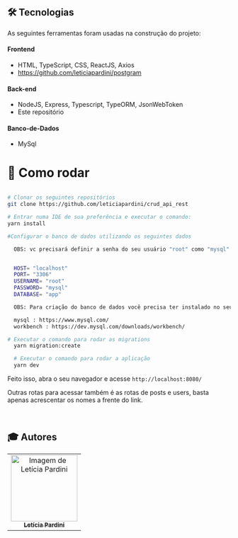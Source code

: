 
## 🛠 Tecnologias

As seguintes ferramentas foram usadas na construção do projeto:

#### **Frontend** 
- HTML, TypeScript, CSS, ReactJS, Axios
- https://github.com/leticiapardini/postgram

#### **Back-end**
- NodeJS, Express, Typescript, TypeORM, JsonWebToken
- Este repositório

#### **Banco-de-Dados**
- MySql

# 👷 Como rodar

```bash

# Clonar os seguintes repositórios
git clone https://github.com/leticiapardini/crud_api_rest

# Entrar numa IDE de sua preferência e executar o comando:
yarn install

#Configurar o banco de dados utilizando os seguintes dados

  OBS: vc precisará definir a senha do seu usuário "root" como "mysql" e criar seu schema com o nome de "app", todas as informações a baixo:


  HOST= "localhost"
  PORT= "3306"
  USERNAME= "root"
  PASSWORD= "mysql"
  DATABASE= "app"

  OBS: Para criação do banco de dados você precisa ter instalado no seu computador o mysql e o workbench, segue os links a baixo para instalação

  mysql : https://www.mysql.com/
  workbench : https://dev.mysql.com/downloads/workbench/

# Executar o comando para rodar as migrations
  yarn migration:create

  # Executar o comando para rodar a aplicação
  yarn dev

```

Feito isso, abra o seu navegador e acesse `http://localhost:8080/`


Outras rotas para acessar também é as rotas de posts e users, basta apenas acrescentar os nomes a frente do link.


<br>

## :mortar_board: Autores

<table>
    <tr>
        <td align="center">
            <a href="https://github.com/leticiapardini">
                <img src="https://avatars.githubusercontent.com/u/97961576?v=4.png" width="150px;" alt="Imagem de Letícia Pardini" />
                <br />
                <sub><b>Letícia Pardini</b></sub>
            </a>
        </td>
    </tr>
</table>

